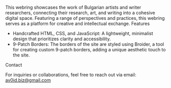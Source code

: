 This webring showcases the work of Bulgarian artists and writer researchers, connecting their research, art, and writing into a cohesive digital space. Featuring a range of perspectives and practices, this webring serves as a platform for creative and intellectual exchange.
Features

- Handcrafted HTML, CSS, and JavaScript: A lightweight, minimalist design that prioritizes clarity and accessibility.
- 9-Patch Borders: The borders of the site are styled using Broider, a tool for creating custom 9-patch borders, adding a unique aesthetic touch to the site.

Contact

For inquiries or collaborations, feel free to reach out via email: av0id.biz@gmail.com
